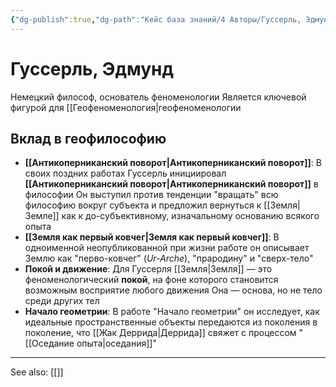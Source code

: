 ```yaml
---
{"dg-publish":true,"dg-path":"Кейс база знаний/4 Авторы/Гуссерль, Эдмунд","permalink":"/kejs-baza-znanij/4-avtory/gusserl-edmund/"}
---
```


# Гуссерль, Эдмунд

Немецкий философ, основатель феноменологии Является ключевой фигурой для [[Геофеноменология|геофеноменологии

## Вклад в геофилософию
- **[[Антикоперниканский поворот\|Антикоперниканский поворот]]**: В своих поздних работах Гуссерль инициировал **[[Антикоперниканский поворот\|Антикоперниканский поворот]]** в философии Он выступил против тенденции "вращать" всю философию вокруг субъекта и предложил вернуться к [[Земля\|Земле]] как к до-субъективному, изначальному основанию всякого опыта
- **[[Земля как первый ковчег\|Земля как первый ковчег]]**: В одноименной неопубликованной при жизни работе он описывает Землю как "перво-ковчег" (*Ur-Arche*), "прародину" и "сверх-тело"
- **Покой и движение**: Для Гуссерля [[Земля\|Земля]] — это феноменологический **покой**, на фоне которого становится возможным восприятие любого движения Она — основа, но не тело среди других тел
- **Начало геометрии**: В работе "Начало геометрии" он исследует, как идеальные пространственные объекты передаются из поколения в поколение, что [[Жак Деррида\|Деррида]] свяжет с процессом "[[Оседание опыта\|оседания]]"






---
See also:
[[]]
